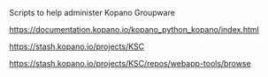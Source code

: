 Scripts to help administer Kopano Groupware

https://documentation.kopano.io/kopano_python_kopano/index.html

https://stash.kopano.io/projects/KSC

https://stash.kopano.io/projects/KSC/repos/webapp-tools/browse
